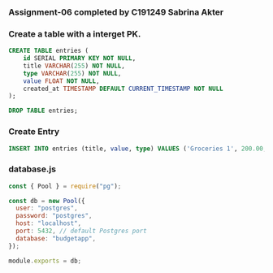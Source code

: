 ### Assignment-06 completed by C191249 Sabrina Akter
### Create a table with a interget PK.

```sql
CREATE TABLE entries (
    id SERIAL PRIMARY KEY NOT NULL,
    title VARCHAR(255) NOT NULL,
    type VARCHAR(255) NOT NULL,
    value FLOAT NOT NULL,
    created_at TIMESTAMP DEFAULT CURRENT_TIMESTAMP NOT NULL
);
```

```sql
DROP TABLE entries;
```

### Create Entry

```sql
INSERT INTO entries (title, value, type) VALUES ('Groceries 1', 200.00, 'expense');
```

### database.js
 
```js
const { Pool } = require("pg");

const db = new Pool({
  user: "postgres",
  password: "postgres",
  host: "localhost",
  port: 5432, // default Postgres port
  database: "budgetapp",
});

module.exports = db;
```
